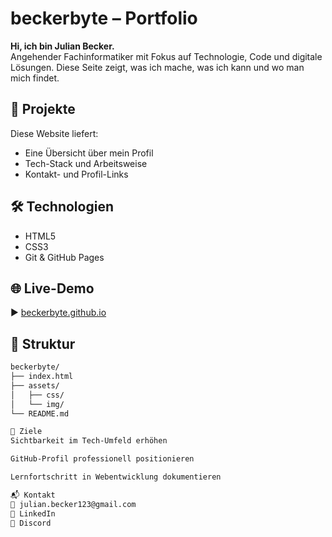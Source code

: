 # beckerbyte – Portfolio

**Hi, ich bin Julian Becker.**  
Angehender Fachinformatiker mit Fokus auf Technologie, Code und digitale Lösungen. Diese Seite zeigt, was ich mache, was ich kann und wo man mich findet.

## 🚀 Projekte

Diese Website liefert:
- Eine Übersicht über mein Profil
- Tech-Stack und Arbeitsweise
- Kontakt- und Profil-Links

## 🛠️ Technologien

- HTML5  
- CSS3  
- Git & GitHub Pages  

## 🌐 Live-Demo

▶️ [beckerbyte.github.io](https://beckerbyte.github.io/)

## 📁 Struktur

```bash
beckerbyte/
├── index.html
├── assets/
│   ├── css/
│   └── img/
└── README.md

🎯 Ziele
Sichtbarkeit im Tech-Umfeld erhöhen

GitHub-Profil professionell positionieren

Lernfortschritt in Webentwicklung dokumentieren

📬 Kontakt
📧 julian.becker123@gmail.com
🔗 LinkedIn
💬 Discord
